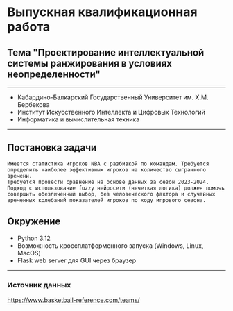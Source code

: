 # Выпускная квалификационная работа

## Тема "Проектирование интеллектуальной системы ранжирования в условиях неопределенности"

---
* Кабардино-Балкарский Государственный Университет им. Х.М. Бербекова
* Институт Искусственного Интеллекта и Цифровых Технологий
* Информатика и вычислительная техника

---

## Постановка задачи
```
Имеется статистика игроков NBA с разбивкой по командам. Требуется определить наиболее эффективных игроков на количество сыгранного времени.
Требуется провести сравнение на основе данных за сезон 2023-2024. 
Подход с использование fuzzy нейросети (нечеткая логика) должен помочь совершить обезличенный выбор, без человеческого фактора и случайных временных колебаний показателей игроков по ходу игрового сезона.
```
## Окружение
* Python 3.12
* Возможность кроссплатформенного запуска (Windows, Linux, MacOS)
* Flask web server для GUI через браузер

---

### Источник данных

https://www.basketball-reference.com/teams/